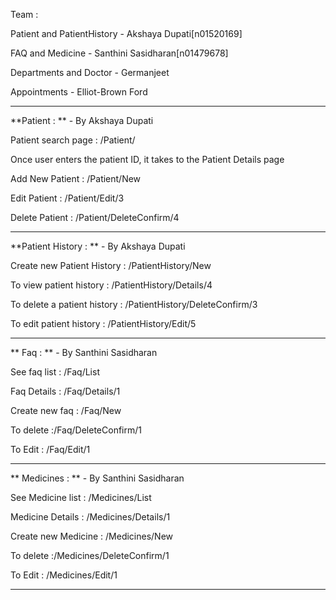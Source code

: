 Team :

Patient and PatientHistory - Akshaya Dupati[n01520169]

FAQ and Medicine - Santhini Sasidharan[n01479678]

Departments and Doctor - Germanjeet

Appointments - Elliot-Brown Ford

-------------------------------------------------------------------------------------------------------------------------

**Patient : ** - By Akshaya Dupati

Patient search page : /Patient/

Once user enters the patient ID, it takes to the Patient Details page

Add New Patient : /Patient/New

Edit Patient : /Patient/Edit/3

Delete Patient : /Patient/DeleteConfirm/4


-------------------------------------------------------------------------------------------------------------------------

**Patient History : ** - By Akshaya Dupati

Create new Patient History : /PatientHistory/New

To view patient history : /PatientHistory/Details/4

To delete a patient history : /PatientHistory/DeleteConfirm/3

To edit patient history : /PatientHistory/Edit/5


-------------------------------------------------------------------------------------------------------------------------

** Faq : ** - By Santhini Sasidharan

See faq list : /Faq/List

Faq Details : /Faq/Details/1

Create new faq : /Faq/New

To delete :/Faq/DeleteConfirm/1


To Edit : /Faq/Edit/1


-------------------------------------------------------------------------------------------------------------------------

** Medicines : ** - By Santhini Sasidharan

See Medicine list : /Medicines/List

Medicine Details : /Medicines/Details/1

Create new Medicine : /Medicines/New

To delete :/Medicines/DeleteConfirm/1

To Edit : /Medicines/Edit/1

-------------------------------------------------------------------------------------------------------------------------

